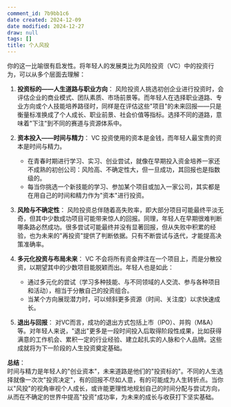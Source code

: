 ```yaml
---
comment_id: 7b9bb1c6
date created: 2024-12-09
date modified: 2024-12-27
draw: null
tags: []
title: 个人风投
---
```

你的这一比喻很有启发性。将年轻人的发展类比为风险投资（VC）中的投资行为，可以从多个层面去理解：

1. **投资标的——人生道路与职业方向**：
    风险投资人挑选初创企业进行投资时，会评估企业的商业模式、团队素质、市场前景等。而年轻人在选择职业道路、专业方向或个人技能培养路径时，同样是在评估这些"项目"的未来回报——只是衡量标准换成了个人成长、职业前景、社会价值等指标。选择不同的道路，意味着"下注"到不同的赛道与资源体系中。
    
2. **资本投入——时间与精力**：
    VC 投资使用的资本是金钱，而年轻人最宝贵的资本是时间与精力。
    
    - 在青春时期进行学习、实习、创业尝试，就像在早期投入资金培养一家还不成熟的初创公司：风险高、不确定性大，但一旦成功，其回报也是指数级的。
    - 每当你挑选一个新技能的学习、参加某个项目或加入一家公司，其实都是在用自己的时间和精力作为"资本"进行投资。
3. **风险与不确定性**：
    风险投资总伴随着高失败率，即大部分项目可能最终平淡无奇，但其中少数成功项目可能带来惊人的回报。同理，年轻人在早期很难判断哪条路必然成功。很多尝试可能最终并没有显著回报，但从失败中积累的经验，也为未来的"再投资"提供了判断依据。只有不断尝试与迭代，才能提高决策准确率。
    
4. **多元化投资与布局未来**：
    VC 不会将所有资金押注在一个项目上，而是分散投资，以期望其中的少数项目能脱颖而出。年轻人也是如此：
    
    - 通过多元化的尝试（学习多种技能、与不同领域的人交流、参与各种项目和活动），相当于分散自己的投资组合。
    - 当某个方向展现潜力时，可以倾斜更多资源（时间、关注度）以求快速成长。
5. **退出与回报**：
    对VC而言，成功的退出方式包括上市（IPO）、并购（M&A）等。对年轻人来说，"退出"更多是一段时间投入后取得阶段性成果，比如获得满意的工作机会、累积一定的行业经验、建立起扎实的人脉和个人品牌。这些成就将为下一阶段的人生投资奠定基础。
    

**总结**：  
时间与精力是年轻人的"创业资本"，未来道路是他们的"投资标的"。不同的人生选择就像一次次"投资决定"，有的回报不尽如人意，有的可能成为人生转折点。当你以"风投"的视角审视个人成长，或许能更理性地规划自己的时间分配与尝试方向，从而在不确定的世界中提高"投资"成功率，为未来的成长与收获打下坚实基础。
